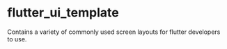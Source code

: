# flutter_ui_template
Contains a variety of commonly used screen layouts for flutter developers to use.
